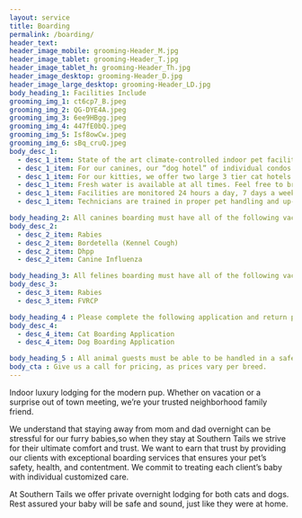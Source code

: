 ```yaml
---
layout: service
title: Boarding
permalink: /boarding/
header_text: 
header_image_mobile: grooming-Header_M.jpg
header_image_tablet: grooming-Header_T.jpg
header_image_tablet_h: grooming-Header_Th.jpg
header_image_desktop: grooming-Header_D.jpg
header_image_large_desktop: grooming-Header_LD.jpg
body_heading_1: Facilities Include
grooming_img_1: ct6cp7_B.jpeg
grooming_img_2: QG-DYE4A.jpeg
grooming_img_3: 6ee9HBgg.jpeg
grooming_img_4: 447fE0bQ.jpeg
grooming_img_5: Isf8owCw.jpeg
grooming_img_6: sBq_cruQ.jpeg
body_desc_1:
  - desc_1_item: State of the art climate-controlled indoor pet facility.
  - desc_1_item: For our canines, our “dog hotel” of individual condos standard with a cot and/or bed.
  - desc_1_item: For our kitties, we offer two large 3 tier cat hotels with their bathroom quarters at the bottom of each, and 2 cat trees for our tree dwellers. We only offer one extra large cat condo for one family, so please book in advance.
  - desc_1_item: Fresh water is available at all times. Feel free to bring any reminders of home, although all condos come standard with sterilized stainless steel dishes. All dogs get plenty of exercise during their frequent walks. Cats will have several toys and cat-trees to stimulate their play. These perks help pets acclimate to the Southern Tails community.
  - desc_1_item: Facilities are monitored 24 hours a day, 7 days a week to ensure everyone’s safety.
  - desc_1_item: Technicians are trained in proper pet handling and up-to-date pet first aid practices, including CPR.

body_heading_2: All canines boarding must have all of the following vaccinations current
body_desc_2:
  - desc_2_item: Rabies
  - desc_2_item: Bordetella (Kennel Cough)
  - desc_2_item: Dhpp
  - desc_2_item: Canine Influenza

body_heading_3: All felines boarding must have all of the following vaccinations current
body_desc_3:
  - desc_3_item: Rabies
  - desc_3_item: FVRCP

body_heading_4 : Please complete the following application and return prior to boarding
body_desc_4:
  - desc_4_item: Cat Boarding Application
  - desc_4_item: Dog Boarding Application

body_heading_5 : All animal guests must be able to be handled in a safe, and loving manner, therefore we cannot permit overtly-aggressive animals.
body_cta : Give us a call for pricing, as prices vary per breed.
---
```

Indoor luxury lodging for the modern pup. Whether on vacation or a surprise out of town meeting, we’re your trusted neighborhood family friend.

We understand that staying away from mom and dad overnight can be stressful for our furry babies,so when they stay at Southern Tails we strive for their ultimate comfort and trust. We want to earn that trust by providing our clients with exceptional boarding services that ensures your pet’s safety, health, and contentment. We commit to treating each client’s baby with individual customized care.

At Southern Tails we offer private overnight lodging for both cats and dogs. Rest assured your baby will be safe and sound, just like they were at home.
